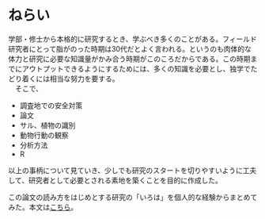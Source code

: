 # ねらい
学部・修士から本格的に研究するとき、学ぶべき多くのことがある。フィールド研究者にとって脂がのった時期は30代だとよく言われる。というのも肉体的な体力と研究に必要な知識量がかみ合う時期がこのころだからである。この時期までにアウトプットできるようにするためには、多くの知識を必要とし、独学でたどり着くには相当な努力を要する。<br>
　そこで、


- 調査地での安全対策
- 論文
- サル、植物の識別
- 動物行動の観察
- 分析方法
- R

以上の事柄について見ていき、少しでも研究のスタートを切りやすいように工夫して、研究者として必要とされる素地を築くことを目的に作成した。

この論文の読み方をはじめとする研究の「いろは」を個人的な経験からまとめてみた。本文は[こちら](https://tabutan.github.io/study_method/)。
